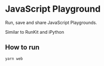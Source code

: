 # JavaScript Playground

Run, save and share JavaScript Playgrounds.

Similar to RunKit and iPython

## How to run

```jsx
yarn web
```
